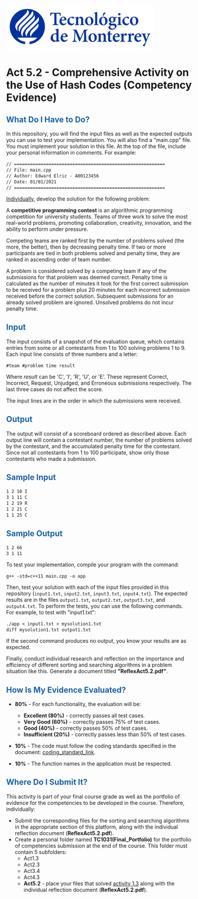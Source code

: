 ![Tec de Monterrey](images/logotecmty.png)
# Act 5.2 - Comprehensive Activity on the Use of Hash Codes (Competency Evidence)

## <span style="color: rgb(26, 99, 169);">What Do I Have to Do?</span>
In this repository, you will find the input files as well as the expected outputs you can use to test your implementation. You will also find a "main.cpp" file. You must implement your solution in this file. At the top of the file, include your personal information in comments. For example:

```
// =========================================================
// File: main.cpp
// Author: Edward Elric - A00123456
// Date: 01/01/2021
// =========================================================
```
<span style="text-decoration: underline;">Individually</span>, develop the solution for the following problem:

A **competitive programming contest** is an algorithmic programming competition for university students. Teams of three work to solve the most real-world problems, promoting collaboration, creativity, innovation, and the ability to perform under pressure.

Competing teams are ranked first by the number of problems solved (the more, the better), then by decreasing penalty time. If two or more participants are tied in both problems solved and penalty time, they are ranked in ascending order of team number.

A problem is considered solved by a competing team if any of the submissions for that problem was deemed correct. Penalty time is calculated as the number of minutes it took for the first correct submission to be received for a problem plus 20 minutes for each incorrect submission received before the correct solution. Subsequent submissions for an already solved problem are ignored. Unsolved problems do not incur penalty time.

## <span style="color: rgb(26, 99, 169);">**Input**</span>
The input consists of a snapshot of the evaluation queue, which contains entries from some or all contestants from 1 to 100 solving problems 1 to 9. Each input line consists of three numbers and a letter:

```
#team #problem time result
```
Where *result* can be 'C', 'I', 'R', 'U', or 'E'. These represent Correct, Incorrect, Request, Unjudged, and Erroneous submissions respectively. The last three cases do not affect the score.

The input lines are in the order in which the submissions were received.

## <span style="color: rgb(26, 99, 169);">**Output**</span>
The output will consist of a scoreboard ordered as described above. Each output line will contain a contestant number, the number of problems solved by the contestant, and the accumulated penalty time for the contestant. Since not all contestants from 1 to 100 participate, show only those contestants who made a submission.

## <span style="color: rgb(26, 99, 169);">**Sample Input**</span>
```
1 2 10 I
3 1 11 C
1 2 19 R
1 2 21 C
1 1 25 C
```

## <span style="color: rgb(26, 99, 169);">**Sample Output**</span>
```
1 2 66
3 1 11
```

To test your implementation, compile your program with the command:
```
g++ -std=c++11 main.cpp -o app
```
Then, test your solution with each of the input files provided in this repository (`input1.txt`, `input2.txt`, `input3.txt`, `input4.txt`). The expected results are in the files `output1.txt`, `output2.txt`, `output3.txt`, and `output4.txt`. To perform the tests, you can use the following commands. For example, to test with "input1.txt":
```
./app < input1.txt > mysolution1.txt
diff mysolution1.txt output1.txt
```
If the second command produces no output, you know your results are as expected.

Finally, conduct individual research and reflection on the importance and efficiency of different sorting and searching algorithms in a problem situation like this. Generate a document titled **"ReflexAct5.2.pdf"**.

## <span style="color: rgb(26, 99, 169);">**How Is My Evidence Evaluated?**</span>

- **80%** - For each functionality, the evaluation will be:
    - **Excellent (80%)** - correctly passes all test cases.
    - **Very Good (60%)** - correctly passes 75% of test cases.
    - **Good (40%)** - correctly passes 50% of test cases.
    - **Insufficient (20%)** - correctly passes less than 50% of test cases.

- **10%** - The code must follow the coding standards specified in the document: <span class="instructure_file_holder link_holder">[coding_standard_link](estandar.pdf)</span>.
- **10%** - The function names in the application must be respected.

## <span style="color: rgb(26, 99, 169);">**Where Do I Submit It?**</span>
This activity is part of your final course grade as well as the portfolio of evidence for the competencies to be developed in the course. Therefore, individually:
* Submit the corresponding files for the sorting and searching algorithms in the appropriate section of this platform, along with the individual reflection document (**ReflexAct5.2.pdf**).
* Create a personal folder named **TC1031(Final_Portfolio)** for the portfolio of competencies submission at the end of the course. This folder must contain 5 subfolders:
    * Act1.3
    * Act2.3
    * Act3.4
    * Act4.3
    * **Act5.2** - place your files that solved <span style="text-decoration: underline;">activity 1.3</span> along with the individual reflection document (**ReflexAct5.2.pdf**).
